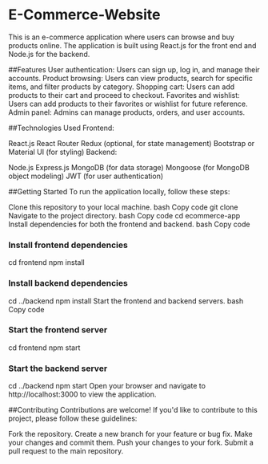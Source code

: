 # E-Commerce-Website

This is an e-commerce application where users can browse and buy products online. The application is built using React.js for the front end and Node.js for the backend.

##Features
User authentication: Users can sign up, log in, and manage their accounts.
Product browsing: Users can view products, search for specific items, and filter products by category.
Shopping cart: Users can add products to their cart and proceed to checkout.
Favorites and wishlist: Users can add products to their favorites or wishlist for future reference.
Admin panel: Admins can manage products, orders, and user accounts.

##Technologies Used
Frontend:

React.js
React Router
Redux (optional, for state management)
Bootstrap or Material UI (for styling)
Backend:

Node.js
Express.js
MongoDB (for data storage)
Mongoose (for MongoDB object modeling)
JWT (for user authentication)

##Getting Started
To run the application locally, follow these steps:

Clone this repository to your local machine.
bash
Copy code
git clone <repository-url>
Navigate to the project directory.
bash
Copy code
cd ecommerce-app
Install dependencies for both the frontend and backend.
bash
Copy code
### Install frontend dependencies
cd frontend
npm install

### Install backend dependencies
cd ../backend
npm install
Start the frontend and backend servers.
bash
Copy code
### Start the frontend server
cd frontend
npm start

### Start the backend server
cd ../backend
npm start
Open your browser and navigate to http://localhost:3000 to view the application.

##Contributing
Contributions are welcome! If you'd like to contribute to this project, please follow these guidelines:

Fork the repository.
Create a new branch for your feature or bug fix.
Make your changes and commit them.
Push your changes to your fork.
Submit a pull request to the main repository.

